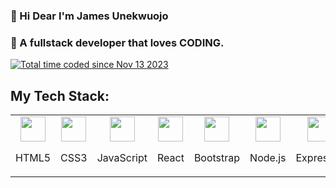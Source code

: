 




### 👋 Hi Dear I'm James Unekwuojo
### 🤔  A fullstack developer that loves CODING.  
<a href="https://wakatime.com/@018bc8ee-3be3-4ba3-a773-395aa19a0efe"><img src="https://wakatime.com/badge/user/018bc8ee-3be3-4ba3-a773-395aa19a0efe.svg" alt="Total time coded since Nov 13 2023" /></a>


## My Tech Stack:

<table>
  <tr>
    <td align="center" width="100">
      <img src="https://img.icons8.com/color/48/000000/html-5.png" width="40" height="40"/> 
      <p>HTML5</p>
    </td>
    <td align="center" width="100">
      <img src="https://img.icons8.com/color/48/000000/css3.png" width="40" height="40"/>
      <p>CSS3</p>
    </td>
    <td align="center" width="100">
      <img src="https://img.icons8.com/color/48/000000/javascript.png" width="40" height="40"/> 
      <p>JavaScript</p>
    </td>
    <td align="center" width="100">
      <img src="https://img.icons8.com/color/48/000000/react-native.png" width="40" height="40"/>
      <p>React</p>
    </td>
    <td align="center" width="100">
      <img src="https://img.icons8.com/color/48/000000/bootstrap.png" width="40" height="40"/>
      <p>Bootstrap</p>
    </td>
    <td align="center" width="100">
      <img src="https://img.icons8.com/color/48/000000/nodejs.png" width="40" height="40"/> 
      <p>Node.js</p>
    </td>
    <td align="center" width="100">
      <img src="https://img.icons8.com/color/48/000000/express.png" width="40" height="40"/> 
      <p>Express.js</p>
    </td>
    <td align="center" width="100">
      <img src="https://img.icons8.com/color/48/000000/mongodb.png" width="40" height="40"/>
      <p>MongoDB</p>
    </td>
    <td align="center" width="100">
      <img src="https://img.icons8.com/color/48/000000/git.png" width="40" height="40"/> 
      <p>Git</p>
    </td>
    <td align="center" width="100">
      <img src="https://img.icons8.com/?size=100&id=Rc0Xn5AtE8kX&format=png&color=000000" width="40" height="40"/>
      <p>Python</p>
    </td>
    <td align="center" width="100">
      <img src="https://img.icons8.com/?size=100&id=2T6TKY6whzgV&format=png&color=000000" width="40" height="40"/>
      <p>C++</p>
    </td>
    <td align="center" width="100">
      <img src="https://img.icons8.com/?size=100&id=shQTXiDQiQVR&format=png&color=000000" width="40" height="40"/>
      <p>C</p>
    </td>
  </tr>
</table>











<!--
**Jamesunekwuojo/jamesunekwuojo** is a ✨ _special_ ✨ repository because its `README.md` (this file) appears on your GitHub profile.

Here are some ideas to get you started:

- 🔭 I’m currently working on ...
- 🌱 I’m currently learning ...
- 👯 I’m looking to collaborate on ...
- 🤔 I’m looking for help with ...
- 💬 Ask me about ...
- 📫 How to reach me: ...
- 😄 Pronouns: ...
- ⚡ Fun fact: ...
-->
